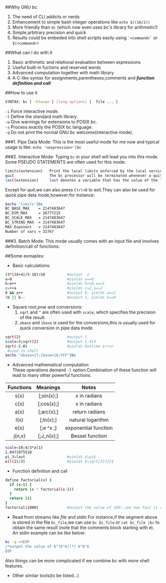 ##Why GNU bc
1. The need of CLI addicts or nerds
2. Enhancement to simple bash  integer operations like `echo $((16/2))`
3. More friendly than `dc` (which now even uses bc's library for arithmetic!)
4. Simple,arbitrary precision and quick
5. Results could be embeded into shell scripts easily using `` `<command>` `` or `$(<command>)`

##What can I do with it
1. Basic arithmetic and relational evaluation between expressions
2. Useful built-in fuctions and reserved words
3. Advanced computation together with math library
4. A C-like syntax for assignments,parentheses,comments and ***function definition and call***

##How to use it
```bash
SYNTAX: bc [ -hlwsqv ] [long-options] [  file ... ]
```
    
`-i`        Force interactive mode.  
`-l`        Define the standard math library.  
`-w`        Give warnings for extensions to POSIX bc.  
`-s`        Process exactly the POSIX bc language.  
`-q`        Do not print the normal GNU bc welcome(interactive mode).  
    
###1. Pipe Data Mode:
This is the most useful mode for me now and typical usage is like: `echo '<expression>'|bc`

###2. Interactive Mode:
Typing `bc` in your shell will lead you into this mode.
Some PSEUDO STATEMENTS are often used for this mode:  

```bash
limits(extension)   Print the local limits enforced by the local version of bc.  
quit                The bc processor will be terminated whenever a quit statement is read.  
last(extension)     last denotes a variable that has the value of the last printed number.  
```

Except for *quit*,we can also press `Ctrl+D` to exit.They can also be used for quick pipe data mode,however;for instance:  

```bash
$echo 'limits'|bc  
BC_BASE_MAX    = 2147483647
BC_DIM_MAX     = 16777215
BC_SCALE_MAX   = 2147483647
BC_STRING_MAX  = 2147483647
MAX Exponent   = 2147483647
Number of vars = 32767
```

###3. Batch Mode:
This mode usually comes with an input file and involves definition/call of functions.

##Some exmaples:
* Basic calculations:

```bash
(3*(24+4)/5-18)\%8          #output -2
a=0                         #yields a==0
b=a++                       #yields b==0,a==1
c=++a                       #yields c=2,a==2
0 && a++                    #output 0, yields a==2
!b || b--                   #output 1, yields b==0 
```

* Square root,pow and conversions:
    1. `sqrt` and `^` are often used with `scale`, which specifies the precision of the result.
    2. `obase` and `ibase` is used for the  conversions,this is usually used for quick conversion in pipe data mode

```bash
sqrt(2)                     #output 1
scale=3;sqrt(2)             #output 1.414
sqrt(-2.0)                  #yields Runtime error
 #used in shell
$echo "obase=17;ibase=16;FFF"|bc
```

* Advanced mathematical computation  
These operations demand `-l` option.Combination of these function will lead to many other powerful functions.  

Functions |   Meanings   |     Notes    |
:--------:|  :--------:  |:------------:|
s(x)      |   [;sin(x);] | x in radians
c(x)      |   [;cos(x);] | x in radians
a(x)      |   [;arc(x);] | return radians
l(x)      |   [;ln(x);]  | natural logarithm
e(x)      |   [;e ^x ;]  | exponential function
j(n,x)    |   [;J_n(x);] | Bessel function

```bash
scale=10;4/3*a(1)
1.0471975510
pi_3=last                   #yields $\pi$
e(l(2)/3)                   #yields $\sqrt[3]{2}$
```

* Function definition and call

```bash
define factorial(x) {
  if (x>1) {
    return (x * factorial(x-1))
  }
  return (1)
}
factorial(1000)             #output the value of 100!,see how fast it calculates!
```

* Read from streams like *file* and *stdin*
For instance,if the segment above is stored in the file `bc_file`,we can use
`bc bc_file`  or `cat bc_file |bc` to obtain the same result (note that the comments block starting with `#`). 
An stdin example can be like below:  

```bash
bc -q <<EOF
/*output the value of 6^(6^6)!*/ 6^6^6
EOF
```
Also things can be more complicated if we combine *bc* with more shell features.

* Other similar tools(to be listed...)

